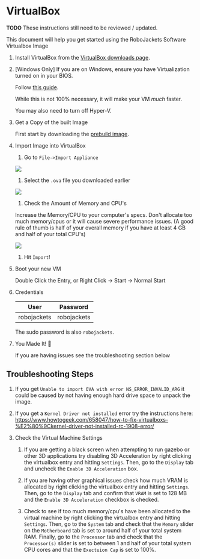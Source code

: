 # VirtualBox

**TODO** These instructions still need to be reviewed / updated.

This document will help you get started using the RoboJackets Software Virtualbox Image

1. Install VirtualBox from the [VirtualBox downloads page](https://www.virtualbox.org/wiki/Downloads).

1. [Windows Only] If you are on Windows, ensure you have Virtualization turned on in your BIOS.

   Follow [this guide](http://www.howtogeek.com/213795/how-to-enable-intel-vt-x-in-your-computers-bios-or-uefi-firmware/).

   While this is not 100% necessary, it will make your VM _much_ faster.

   You may also need to turn off Hyper-V.

1. Get a Copy of the built Image

   First start by downloading the [prebuild image](https://mirror.robojackets.org/software_training_fall_2021.ova).

1. Import Image into VirtualBox

   1. Go to `File->Import Appliance`

     ![](https://i.imgur.com/MbxOAH7.png)

   1. Select the `.ova` file you downloaded earlier

     ![](https://i.imgur.com/LbBx78G.png)

   1. Check the Amount of Memory and CPU's

     Increase the Memory/CPU to your computer's specs. Don't allocate too much memory/cpus or it will cause severe performance issues.
     (A good rule of thumb is half of your overall memory if you have at least 4 GB and half of your total CPU's)

     ![](https://i.imgur.com/4O0l8hN.png)

   1. Hit `Import`!
     
1. Boot your new VM

   Double Click the Entry, or Right Click -> Start -> Normal Start

1. Credentials

   | User        | Password    |
   | ----------- | ----------- |
   | robojackets | robojackets |

   The sudo password is also `robojackets`.

1. You Made It! :tada:

   If you are having issues see the troubleshooting section below
   
## Troubleshooting Steps

1. If you get `Unable to import OVA with error NS_ERROR_INVALID_ARG` it could be caused by not having enough hard drive space to unpack the image.

1. If you get a `Kernel Driver not installed` error try the instructions here: https://www.howtogeek.com/658047/how-to-fix-virtualboxs-%E2%80%9Ckernel-driver-not-installed-rc-1908-error/

1. Check the Virtual Machine Settings
   1. If you are getting a black screen when attempting to run gazebo or other 3D applications try disabling 3D Acceleration by right clicking the virtualbox entry and hitting `Settings`. Then, go to the `Display` tab and uncheck the `Enable 3D Acceleration` box. 
   1. If you are having other graphical issues check how much VRAM is allocated by right clicking the virtualbox entry and hitting `Settings`. Then, go to the `Display` tab and confirm that `VRAM` is set to 128 MB and the `Enable 3D Acceleration` checkbox is checked. 
      
   1. Check to see if too much memory/cpu's have been allocated to the virtual machine by right clicking the virtualbox entry and hitting `Settings`. Then, go to the `System` tab and check that the `Memory` slider on the `Motherboard` tab is set to around half of your total system RAM. Finally, go to the `Processor` tab and check that the `Processor(s)` slider is set to between 1 and half of your total system CPU cores and that the `Exectuion Cap` is set to 100%.
